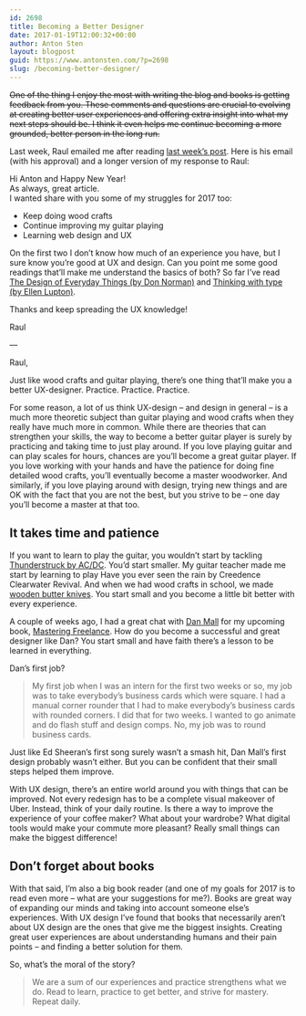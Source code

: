 ```yaml
---
id: 2698
title: Becoming a Better Designer
date: 2017-01-19T12:00:32+00:00
author: Anton Sten
layout: blogpost
guid: https://www.antonsten.com/?p=2698
slug: /becoming-better-designer/
---
```

~~One of the thing I enjoy the most with writing the blog and books is getting feedback from you. These comments and questions are crucial to evolving at creating better user experiences and offering extra insight into what my next steps should be. I think it even helps me continue becoming a more grounded, better person in the long run.~~

Last week, Raul emailed me after reading <a href="https://www.antonsten.com/without-struggle-isnt-success/" target="_blank">last week’s post</a>. Here is his email (with his approval) and a longer version of my response to Raul:

  Hi Anton and Happy New Year!<br>
  As always, great article.<br>
I wanted share with you some of my struggles for 2017 too:
- Keep doing wood crafts
- Continue improving my guitar playing
- Learning web design and UX

On the first two I don&#8217;t know how much of an experience you have, but I sure know you&#8217;re good at UX and design. Can you point me some good readings that&#8217;ll make me understand the basics of both? So far I&#8217;ve read <a href="https://www.amazon.com/Design-Everyday-Things-Revised-Expanded/dp/0465050654/ref=sr_1_1?s=books&ie=UTF8&qid=1484483496&sr=1-1&keywords=the+design+of+everyday+things" target="_blank">The Design of Everyday Things (by Don Norman)</a> and <a href="https://www.amazon.com/Thinking-Type-2nd-revised-expanded/dp/1568989695" target="_blank">Thinking with type (by Ellen Lupton)</a>.

Thanks and keep spreading the UX knowledge!

Raul

&#8212;

Raul,

Just like wood crafts and guitar playing, there’s one thing that’ll make you a better UX-designer. Practice. Practice. Practice.

For some reason, a lot of us think UX-design &#8211; and design in general &#8211; is a much more theoretic subject than guitar playing and wood crafts when they really have much more in common. While there are theories that can strengthen your skills, the way to become a better guitar player is surely by practicing and taking time to just play around. If you love playing guitar and can play scales for hours, chances are you’ll become a great guitar player. If you love working with your hands and have the patience for doing fine detailed wood crafts, you’ll eventually become a master woodworker. And similarly, if you love playing around with design, trying new things and are OK with the fact that you are not the best, but you strive to be &#8211; one day you’ll become a master at that too.

## It takes time and patience

If you want to learn to play the guitar, you wouldn’t start by tackling <a href="https://open.spotify.com/track/57bgtoPSgt236HzfBOd8kj" target="_blank">Thunderstruck by AC/DC</a>. You’d start smaller. My guitar teacher made me start by learning to play Have you ever seen the rain by Creedence Clearwater Revival. And when we had wood crafts in school, we made <a href="http://www.ikea.com/se/sv/catalog/products/97172909/" target="_blank">wooden butter knives</a>. You start small and you become a little bit better with every experience.

A couple of weeks ago, I had a great chat with <a href="http://danielmall.com/" target="_blank">Dan Mall</a> for my upcoming book, <a href="https://masteringfreelance.com/" target="_blank">Mastering Freelance</a>. How do you become a successful and great designer like Dan? You start small and have faith there’s a lesson to be learned in everything.

Dan’s first job?
> My first job when I was an intern for the first two weeks or so, my job was to take everybody’s business cards which were square. I had a manual corner rounder that I had to make everybody’s business cards with rounded corners. I did that for two weeks. I wanted to go animate and do flash stuff and design comps. No, my job was to round business cards.

Just like Ed Sheeran’s first song surely wasn’t a smash hit, Dan Mall’s first design probably wasn’t either. But you can be confident that their small steps helped them improve.

With UX design, there’s an entire world around you with things that can be improved. Not every redesign has to be a complete visual makeover of Uber. Instead, think of your daily routine. Is there a way to improve the experience of your coffee maker? What about your wardrobe? What digital tools would make your commute more pleasant? Really small things can make the biggest difference!

## Don’t forget about books

With that said, I’m also a big book reader (and one of my goals for 2017 is to read even more &#8211; what are your suggestions for me?). Books are great way of expanding our minds and taking into account someone else’s experiences. With UX design I’ve found that books that necessarily aren’t about UX design are the ones that give me the biggest insights. Creating great user experiences are about understanding humans and their pain points &#8211; and finding a better solution for them.

So, what’s the moral of the story?
> We are a sum of our experiences and practice strengthens what we do. Read to learn, practice to get better, and strive for mastery. Repeat daily.
